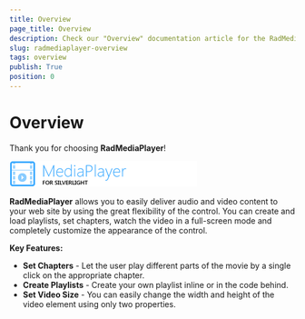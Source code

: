 ```yaml
---
title: Overview
page_title: Overview
description: Check our "Overview" documentation article for the RadMediaPlayer WPF control.
slug: radmediaplayer-overview
tags: overview
publish: True
position: 0
---
```


# Overview

Thank you for choosing __RadMediaPlayer__!

![RadMediaPlayer](images/mediaplayer_sl_icon.png)

__RadMediaPlayer__ allows you to easily deliver audio and video content to your web site by using the great flexibility of the control. You can create and load playlists, set chapters, watch the video in a full-screen mode and completely customize the appearance of the control.

__Key Features:__

* __Set Chapters__ - Let the user play different parts of the movie by a single click on the appropriate chapter.
* __Create Playlists__ - Create your own playlist inline or in the code behind.
* __Set Video Size__ - You can easily change the width and height of the video element using only two properties.